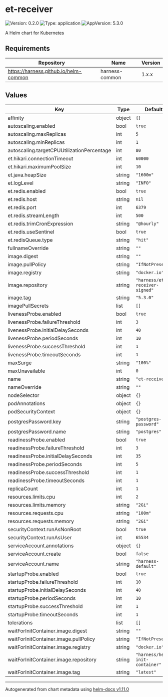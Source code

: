 # et-receiver

![Version: 0.2.0](https://img.shields.io/badge/Version-0.2.0-informational?style=flat-square) ![Type: application](https://img.shields.io/badge/Type-application-informational?style=flat-square) ![AppVersion: 5.3.0](https://img.shields.io/badge/AppVersion-5.3.0-informational?style=flat-square)

A Helm chart for Kubernetes

## Requirements

| Repository | Name | Version |
|------------|------|---------|
| https://harness.github.io/helm-common | harness-common | 1.x.x |

## Values

| Key | Type | Default | Description |
|-----|------|---------|-------------|
| affinity | object | `{}` |  |
| autoscaling.enabled | bool | `true` |  |
| autoscaling.maxReplicas | int | `5` |  |
| autoscaling.minReplicas | int | `1` |  |
| autoscaling.targetCPUUtilizationPercentage | int | `80` |  |
| et.hikari.connectionTimeout | int | `60000` |  |
| et.hikari.maximumPoolSize | int | `10` |  |
| et.java.heapSize | string | `"1600m"` |  |
| et.logLevel | string | `"INFO"` |  |
| et.redis.enabled | bool | `true` |  |
| et.redis.host | string | `nil` |  |
| et.redis.port | int | `6379` |  |
| et.redis.streamLength | int | `500` |  |
| et.redis.trimCronExpression | string | `"@hourly"` |  |
| et.redis.useSentinel | bool | `true` |  |
| et.redisQueue.type | string | `"hit"` |  |
| fullnameOverride | string | `""` |  |
| image.digest | string | `""` |  |
| image.pullPolicy | string | `"IfNotPresent"` |  |
| image.registry | string | `"docker.io"` |  |
| image.repository | string | `"harness/et-receiver-signed"` |  |
| image.tag | string | `"5.3.0"` |  |
| imagePullSecrets | list | `[]` |  |
| livenessProbe.enabled | bool | `true` |  |
| livenessProbe.failureThreshold | int | `3` |  |
| livenessProbe.initialDelaySeconds | int | `40` |  |
| livenessProbe.periodSeconds | int | `10` |  |
| livenessProbe.successThreshold | int | `1` |  |
| livenessProbe.timeoutSeconds | int | `1` |  |
| maxSurge | string | `"100%"` |  |
| maxUnavailable | int | `0` |  |
| name | string | `"et-receiver"` |  |
| nameOverride | string | `""` |  |
| nodeSelector | object | `{}` |  |
| podAnnotations | object | `{}` |  |
| podSecurityContext | object | `{}` |  |
| postgresPassword.key | string | `"postgres-password"` |  |
| postgresPassword.name | string | `"postgres"` |  |
| readinessProbe.enabled | bool | `true` |  |
| readinessProbe.failureThreshold | int | `3` |  |
| readinessProbe.initialDelaySeconds | int | `35` |  |
| readinessProbe.periodSeconds | int | `5` |  |
| readinessProbe.successThreshold | int | `1` |  |
| readinessProbe.timeoutSeconds | int | `1` |  |
| replicaCount | int | `1` |  |
| resources.limits.cpu | int | `2` |  |
| resources.limits.memory | string | `"2Gi"` |  |
| resources.requests.cpu | string | `"100m"` |  |
| resources.requests.memory | string | `"2Gi"` |  |
| securityContext.runAsNonRoot | bool | `true` |  |
| securityContext.runAsUser | int | `65534` |  |
| serviceAccount.annotations | object | `{}` |  |
| serviceAccount.create | bool | `false` |  |
| serviceAccount.name | string | `"harness-default"` |  |
| startupProbe.enabled | bool | `true` |  |
| startupProbe.failureThreshold | int | `10` |  |
| startupProbe.initialDelaySeconds | int | `40` |  |
| startupProbe.periodSeconds | int | `10` |  |
| startupProbe.successThreshold | int | `1` |  |
| startupProbe.timeoutSeconds | int | `1` |  |
| tolerations | list | `[]` |  |
| waitForInitContainer.image.digest | string | `""` |  |
| waitForInitContainer.image.pullPolicy | string | `"IfNotPresent"` |  |
| waitForInitContainer.image.registry | string | `"docker.io"` |  |
| waitForInitContainer.image.repository | string | `"harness/helm-init-container"` |  |
| waitForInitContainer.image.tag | string | `"latest"` |  |

----------------------------------------------
Autogenerated from chart metadata using [helm-docs v1.11.0](https://github.com/norwoodj/helm-docs/releases/v1.11.0)

